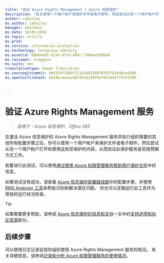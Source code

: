 ```yaml
---
title: "验证 Azure Rights Management | Azure 信息保护"
description: "有关使用一个用户帐户来保护文件或电子邮件，然后尝试从另一个用户帐户打开和使用这些受保护的内容，从而验证服务是否按预期方式工作的说明。"
author: cabailey
ms.author: cabailey
manager: mbaldwin
ms.date: 10/05/2016
ms.topic: article
ms.prod: 
ms.service: information-protection
ms.technology: techgroup-identity
ms.assetid: 08664a01-81a5-4fa5-884c-7306ee55dba0
ms.reviewer: esaggese
ms.suite: ems
translationtype: Human Translation
ms.sourcegitcommit: 9d8354f2d68f211d349226970fd2f83dd0ce810b
ms.openlocfilehash: 8d10bc4aeeed6f5b3d150f6e765c6457f5741409


---
```


# <a name="verifying-the-azure-rights-management-service"></a>验证 Azure Rights Management 服务

>*适用于：Azure 信息保护、Office 365*

在激活 Azure 信息保护的 Azure Rights Management 服务并执行组织需要的其他所有配置步骤之后，你可以使用一个用户帐户来保护文件或电子邮件，然后尝试从另一个用户帐户打开和使用这些受保护的内容，从而验证此保护服务是否按预期方式工作。

若要进行此测试，可以使用[通过使用 Azure 权限管理服务帮助用户保护文件](help-users.md)中的信息。

如果测试没有成功，请查看 [Azure 信息保护部署路线图](../plan-design/deployment-roadmap.md)中的配置步骤，并使用 [RMS Analyzer 工具](http://www.microsoft.com/en-us/download/details.aspx?id=46437)来帮助识别和解决潜在问题。 你也可以定期运行此工具作为常规的运行状况检查。

> [!TIP]
> 如果需要更多帮助，请参阅 [Azure 信息保护的信息和支持](../get-started/information-support.md)一文中的[支持选项和社区资源](../get-started/information-support.md#support-options-and-community-resources)部分。

## <a name="next-steps"></a>后续步骤

可以使用日志记录监视你组织使用 Azure Rights Management 服务的情况。 有关详细信息，请参阅[记录和分析 Azure 权限管理服务的使用情况](log-analyze-usage.md)。






<!--HONumber=Nov16_HO2-->


